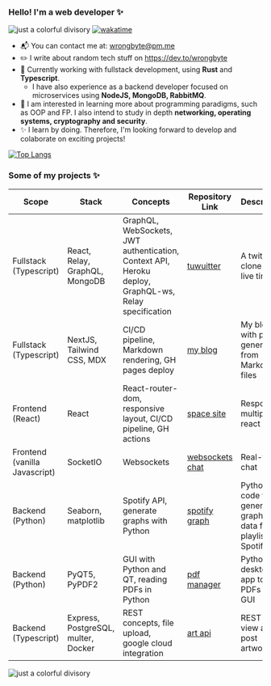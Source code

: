 ### Hello! I'm a web developer :sparkles:
![just a colorful divisory](https://i.imgur.com/waxVImv.png)
[![wakatime](https://wakatime.com/badge/user/8149249e-9005-4b04-886e-678549d4367a.svg)](https://wakatime.com/@8149249e-9005-4b04-886e-678549d4367a)
- :mailbox_with_mail: You can contact me at: wrongbyte@pm.me
- :pencil2: I write about random tech stuff on https://dev.to/wrongbyte
- :briefcase: Currently working with fullstack development, using **Rust** and **Typescript**.
    - I have also experience as a backend developer focused on microservices using **NodeJS, MongoDB, RabbitMQ**.
- :thought_balloon: I am interested in learning more about programming paradigms, such as OOP and FP. I also intend to study in depth **networking, operating systems, cryptography and security**.
- :sparkles: I learn by doing. Therefore, I'm looking forward to develop and colaborate on exciting projects!

[![Top Langs](https://github-readme-stats.vercel.app/api/top-langs/?username=wrongbyte&layout=compact&theme=tokyonight)](https://github.com/anuraghazra/github-readme-stats)
    
 ### Some of my projects :sparkles:
 | Scope                  | Stack                               | Concepts                                                                                             | Repository Link                                                 | Description                                           |
|------------------------|-------------------------------------|------------------------------------------------------------------------------------------------------|-----------------------------------------------------------------|-------------------------------------------------------|
| Fullstack (Typescript) | React, Relay, GraphQL, MongoDB      | GraphQL, WebSockets, JWT authentication, Context API, Heroku deploy, GraphQL-ws, Relay specification | [tuwuitter](https://github.com/wrongbyte/tuwuitter)             | A twitter clone with live timeline                |
| Fullstack (Typescript) | NextJS, Tailwind CSS, MDX           | CI/CD pipeline, Markdown rendering, GH pages deploy                                                  | [my blog](https://wrongbyte.github.io/)                         | My blog with posts generated from Markdown files      |
| Frontend (React)               | React                               | React-router-dom, responsive layout, CI/CD pipeline, GH actions                                                                  | [space site](https://github.com/wrongbyte/space-site)           | Responsive multipage react app                       |
| Frontend (vanilla Javascript)              | SocketIO                     | Websockets                                                                                           | [websockets chat](https://github.com/wrongbyte/websockets-chat) | Real-time chat                                        |
| Backend (Python)       | Seaborn, matplotlib                 | Spotify API, generate graphs with Python                                                             | [spotify graph](https://github.com/wrongbyte/spotify-graph)     | Python code to generate a graph with data from a playlist on Spotify |
| Backend (Python)       | PyQT5, PyPDF2                       | GUI with Python and QT, reading PDFs in Python                                                       | [pdf manager](https://github.com/wrongbyte/pdf-manager)         | Python desktop app to split PDFs in a GUI                              |
| Backend (Typescript)   | Express, PostgreSQL, multer, Docker | REST concepts, file upload, google cloud integration                                                 | [art api](https://github.com/wrongbyte/art-api)                 | REST API to view and post artworks                    |

![just a colorful divisory](https://i.imgur.com/waxVImv.png)
